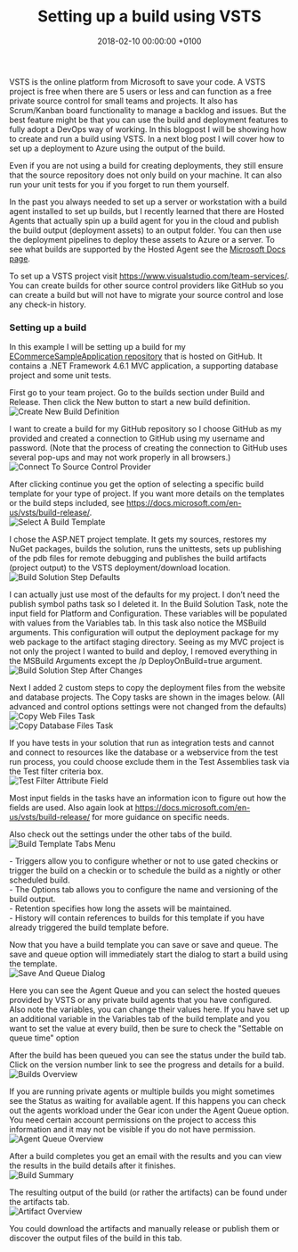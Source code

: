﻿---
layout: post
title:  "Setting up a build using VSTS"
date:   2018-02-10 00:00:00 +0100
tags: DevOps
---
<p>
VSTS is the online platform from Microsoft to save your code. A VSTS project is free when there are 5 users or less and can function as a free private source control for small teams and projects. It also has Scrum/Kanban board functionality to manage a backlog and issues. But the best feature might be that you can use the  build and deployment features to fully adopt a DevOps way of working.  In this blogpost I will be showing how to create and run a build using VSTS. In a next blog post I will cover how to set up a deployment to Azure using the output of the build.
</p>
<p>
Even if you are not using a build for creating deployments, they still ensure that the source repository does not only build on your machine. It can also run your unit tests for you if you forget to run them yourself. 
</p>
<p>
In the past you always needed to set up a server or workstation with a build agent installed to set up builds, but I recently learned that there are Hosted Agents that actually spin up a build agent for you in the cloud and publish the build output (deployment assets) to an output folder. You can then use the deployment pipelines to deploy these assets to Azure or a server. To see what builds are supported by the Hosted Agent see the <a href="https://docs.microsoft.com/en-us/vsts/build-release/concepts/agents/hosted" target="_blank">Microsoft Docs page</a>. 
<p>
To set up a VSTS project visit <a href="https://www.visualstudio.com/team-services" target="_blank">https://www.visualstudio.com/team-services/</a>. You can create builds for other source control providers like GitHub so you can create a build but will not have to migrate your source control and lose any check-in history.
</p>
<p>
<h3>Setting up a build</h3>
<p>
In this example I will be setting up a build for my <a href="https://github.com/SamanthaNeilen/ECommerceSampleApplication" target="blank">ECommerceSampleApplication repository</a> that is hosted on GitHub. It contains a .NET Framework 4.6.1 MVC application, a supporting database project and some unit tests.
</p>
<p>
First go to your team project. Go to the builds section under Build and Release. Then click the New button to start a new build definition.
<br/><img src="{{"/assets/images/20180210/CreateNewBuildDefinition.png" | relative_url }}" alt="Create New Build Definition"/>
</p> 
<p>
I want to create a build for my GitHub repository so I choose GitHub as my provided and created a connection to GitHub using my username and password. (Note that the process of creating the connection to GitHub uses several pop-ups and may not work properly in all browsers.)
<br/><img src="{{"/assets/images/20180210/ConnectToSource.png" | relative_url }}" alt="Connect To Source Control Provider"/>
</p>
<p>
After clicking continue you get the option of selecting a specific build template for your type of project. If you want more details on the templates or the build steps included, see <a href="https://docs.microsoft.com/en-us/vsts/build-release/" target="_blank">https://docs.microsoft.com/en-us/vsts/build-release/</a>.
<br/><img src="{{"/assets/images/20180210/SelectBuildTemplate.png" | relative_url }}" alt="Select A Build Template"/>
</p>
<p>
I chose the ASP.NET project template. It gets my sources, restores my NuGet packages, builds the solution, runs the unittests, sets up publishing of the pdb files for remote debugging and publishes the build artifacts (project output) to the VSTS deployment/download location. 
<br/><img src="{{"/assets/images/20180210/BuildSolutionStepDefaults.png" | relative_url }}" alt="Build Solution Step Defaults"/>
</p>
<p>
I can actually just use most of the defaults for my project. I don’t need the publish symbol paths task so I deleted it. In the Build Solution Task, note the input field for Platform and Configuration. These variables will be populated with values from the Variables tab. In this task also notice the MSBuild arguments. This configuration will output the deployment package for my web package to the artifact staging directory. Seeing as my MVC project is not only the project I wanted to build and deploy, I removed everything in the MSBuild Arguments except the /p DeployOnBuild=true argument. 
<br/><img src="{{"/assets/images/20180210/BuildSolutionStepAfterChanges.png" | relative_url }}" alt="Build Solution Step After Changes"/>
</p> 
<p>
Next I added 2 custom steps to copy the deployment files from the website and database projects. The Copy tasks are shown in the images below.  (All advanced and control options settings were not changed from the defaults)
<br/><img src="{{"/assets/images/20180210/CopyWebFilesTask.png" | relative_url }}" alt="Copy Web Files Task"/>
<br/><img src="{{"/assets/images/20180210/CopyDatabaseFilesTask.png" | relative_url }}" alt="Copy Database Files Task"/>
</p>
<p>
If you have tests in your solution that run as integration tests and cannot and connect to resources like the database or a webservice from the test run process, you could choose exclude them in the Test Assemblies task via the Test filter criteria box. 
<br/><img src="{{"/assets/images/20180210/TestFilterAttribute.png" | relative_url }}" alt="Test Filter Attribute Field"/>
</p>
<p> 
Most input fields in the tasks have an information icon to figure out how the fields are used. Also again look at <a href="https://docs.microsoft.com/en-us/vsts/build-release/" target="_blank">https://docs.microsoft.com/en-us/vsts/build-release/</a> for more guidance on specific needs.
</p>
<p>
Also check out the settings under the other tabs of the build. 
<br/><img src="{{"/assets/images/20180210/BuildTemplateTabsMenu.png" | relative_url }}" alt="Build Template Tabs Menu"/>
</p>
<p>
- Triggers allow you to configure whether or not to use gated checkins or trigger the build on a checkin or to schedule the build as a nightly or other scheduled build. <br/>
- The Options tab allows you to configure the name and versioning of the build output. <br/>
- Retention specifies how long the assets will be maintained. <br/>
- History will contain references to builds for this template if you have already triggered the build template before.
</p>
<p>
Now that you have a build template you can save or save and queue. The save and queue option will immediately start the dialog to start a build using the template.
<br/><img src="{{"/assets/images/20180210/SaveAndQueueDialog.png" | relative_url }}" alt="Save And Queue Dialog"/>
</p>
<p>
Here you can see the Agent Queue and you can select the hosted queues provided by VSTS or any private build agents that you have configured. Also note the variables, you can change their values here. If you have set up an additional variable in the Variables tab of the build template and you want to set the value at every build, then be sure to check the "Settable on queue time" option
</p>
<p>
After the build has been queued you can see the status under the build tab. Click on the version number link to see the progress and details for a build.
<br/><img src="{{"/assets/images/20180210/BuildsOverview.png" | relative_url }}" alt="Builds Overview"/>
</p> 
<p>
If you are running private agents or multiple builds you might sometimes see the Status as waiting for available agent. If this happens you can check out the agents workload under the Gear icon under the Agent Queue option. You need certain account permissions on the project to access this information and it may not be visible if you do not have permission.
<br/><img src="{{"/assets/images/20180210/AgentQueueOverview.png" | relative_url }}" alt="Agent Queue Overview"/>
</p>
<p>
After a build completes you get an email with the results and you can view the results in the build details after it finishes. 
<br/><img src="{{"/assets/images/20180210/BuildSummary.png" | relative_url }}" alt="Build Summary"/>
</p>
<p>
The resulting output of the build (or rather the artifacts) can be found under the artifacts tab.
<br/><img src="{{"/assets/images/20180210/ArtifactOverview.png" | relative_url }}" alt="Artifact Overview"/>
</p>
<p> 
You could download the artifacts and manually release or publish them or discover the output files of the build in this tab.
</p>
